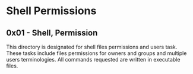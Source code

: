 # Shell Permissions
## 0x01 - Shell, Permission
This directory is designated for shell files permissions and users task. These tasks include files permissions for owners and groups and multiple users terminologies. All commands requested are written in executable files.
